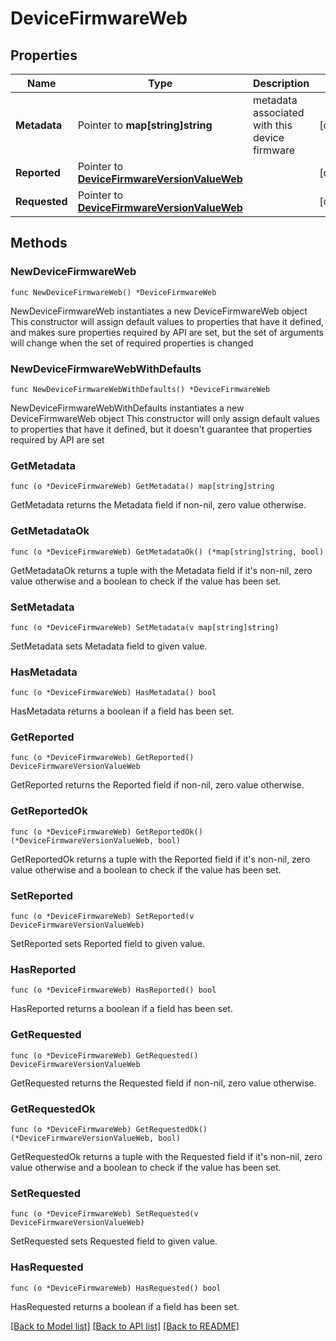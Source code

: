 # DeviceFirmwareWeb

## Properties

Name | Type | Description | Notes
------------ | ------------- | ------------- | -------------
**Metadata** | Pointer to **map[string]string** | metadata associated with this device firmware | [optional] 
**Reported** | Pointer to [**DeviceFirmwareVersionValueWeb**](DeviceFirmwareVersionValueWeb.md) |  | [optional] 
**Requested** | Pointer to [**DeviceFirmwareVersionValueWeb**](DeviceFirmwareVersionValueWeb.md) |  | [optional] 

## Methods

### NewDeviceFirmwareWeb

`func NewDeviceFirmwareWeb() *DeviceFirmwareWeb`

NewDeviceFirmwareWeb instantiates a new DeviceFirmwareWeb object
This constructor will assign default values to properties that have it defined,
and makes sure properties required by API are set, but the set of arguments
will change when the set of required properties is changed

### NewDeviceFirmwareWebWithDefaults

`func NewDeviceFirmwareWebWithDefaults() *DeviceFirmwareWeb`

NewDeviceFirmwareWebWithDefaults instantiates a new DeviceFirmwareWeb object
This constructor will only assign default values to properties that have it defined,
but it doesn't guarantee that properties required by API are set

### GetMetadata

`func (o *DeviceFirmwareWeb) GetMetadata() map[string]string`

GetMetadata returns the Metadata field if non-nil, zero value otherwise.

### GetMetadataOk

`func (o *DeviceFirmwareWeb) GetMetadataOk() (*map[string]string, bool)`

GetMetadataOk returns a tuple with the Metadata field if it's non-nil, zero value otherwise
and a boolean to check if the value has been set.

### SetMetadata

`func (o *DeviceFirmwareWeb) SetMetadata(v map[string]string)`

SetMetadata sets Metadata field to given value.

### HasMetadata

`func (o *DeviceFirmwareWeb) HasMetadata() bool`

HasMetadata returns a boolean if a field has been set.

### GetReported

`func (o *DeviceFirmwareWeb) GetReported() DeviceFirmwareVersionValueWeb`

GetReported returns the Reported field if non-nil, zero value otherwise.

### GetReportedOk

`func (o *DeviceFirmwareWeb) GetReportedOk() (*DeviceFirmwareVersionValueWeb, bool)`

GetReportedOk returns a tuple with the Reported field if it's non-nil, zero value otherwise
and a boolean to check if the value has been set.

### SetReported

`func (o *DeviceFirmwareWeb) SetReported(v DeviceFirmwareVersionValueWeb)`

SetReported sets Reported field to given value.

### HasReported

`func (o *DeviceFirmwareWeb) HasReported() bool`

HasReported returns a boolean if a field has been set.

### GetRequested

`func (o *DeviceFirmwareWeb) GetRequested() DeviceFirmwareVersionValueWeb`

GetRequested returns the Requested field if non-nil, zero value otherwise.

### GetRequestedOk

`func (o *DeviceFirmwareWeb) GetRequestedOk() (*DeviceFirmwareVersionValueWeb, bool)`

GetRequestedOk returns a tuple with the Requested field if it's non-nil, zero value otherwise
and a boolean to check if the value has been set.

### SetRequested

`func (o *DeviceFirmwareWeb) SetRequested(v DeviceFirmwareVersionValueWeb)`

SetRequested sets Requested field to given value.

### HasRequested

`func (o *DeviceFirmwareWeb) HasRequested() bool`

HasRequested returns a boolean if a field has been set.


[[Back to Model list]](../README.md#documentation-for-models) [[Back to API list]](../README.md#documentation-for-api-endpoints) [[Back to README]](../README.md)



